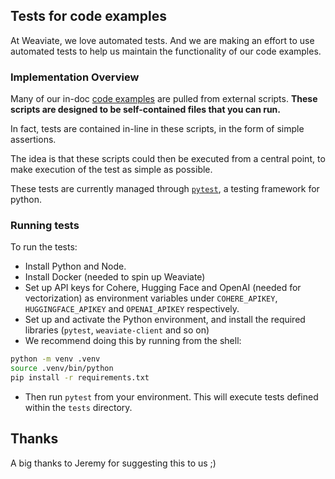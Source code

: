 ## Tests for code examples

At Weaviate, we love automated tests. And we are making an effort to use automated tests to help us maintain the functionality of our code examples.

### Implementation Overview

Many of our in-doc [code examples](./README.md#code-examples) are pulled from external scripts. **These scripts are designed to be self-contained files that you can run.**

In fact, tests are contained in-line in these scripts, in the form of simple assertions.

The idea is that these scripts could then be executed from a central point, to make execution of the test as simple as possible.

These tests are currently managed through [`pytest`](https://docs.pytest.org/), a testing framework for python.

### Running tests

To run the tests:

- Install Python and Node.
- Install Docker (needed to spin up Weaviate)
- Set up API keys for Cohere, Hugging Face and OpenAI (needed for vectorization) as environment variables under `COHERE_APIKEY`, `HUGGINGFACE_APIKEY` and `OPENAI_APIKEY` respectively.
- Set up and activate the Python environment, and install the required libraries (`pytest`, `weaviate-client` and so on)
- We recommend doing this by running from the shell:
```bash
python -m venv .venv
source .venv/bin/python
pip install -r requirements.txt
```
- Then run `pytest` from your environment. This will execute tests defined within the `tests` directory.


## Thanks

A big thanks to Jeremy for suggesting this to us ;)
